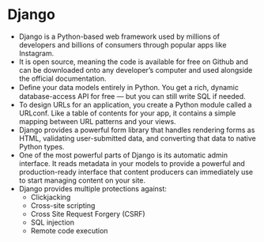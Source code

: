 # Django

- Django is a Python-based web framework used by millions of developers and billions of consumers through popular apps like Instagram. 
- It is open source, meaning the code is available for free on Github and can be downloaded onto any developer’s computer and used alongside the official documentation.
- Deﬁne your data models entirely in Python. You get a rich, dynamic database-access API for free — but you can still write SQL if needed.
- To design URLs for an application, you create a Python module called a URLconf. Like a table of contents for your app, it contains a simple mapping between URL patterns and your views.
- Django provides a powerful form library that handles rendering forms as HTML, validating user-submitted data, and converting that data to native Python types.
- One of the most powerful parts of Django is its automatic admin interface. It reads metadata in your models to provide a powerful and production-ready interface that content producers can immediately use to start managing content on your site.
- Django provides multiple protections against:
    - Clickjacking
    - Cross-site scripting
    - Cross Site Request Forgery (CSRF)
    - SQL injection
    - Remote code execution